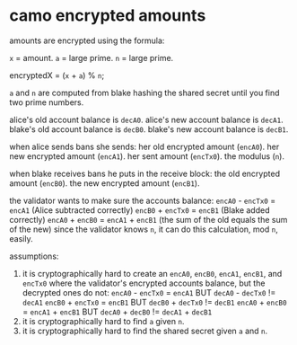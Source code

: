 # camo encrypted amounts

amounts are encrypted using the formula:

  `x` = amount.
  `a` = large prime.
  `n` = large prime.

  encryptedX =  (`x` + `a`) % `n`;

`a` and `n` are computed from blake hashing the shared secret until you find two prime numbers.

alice's old account balance is `decA0`.
alice's new account balance is `decA1`.
blake's old account balance is `decB0`.
blake's new account balance is `decB1`.

when alice sends bans she sends:
  her old encrypted amount (`encA0`).
  her new encrypted amount (`encA1`).
  her sent amount (`encTx0`).
  the modulus (`n`).

when blake receives bans he puts in the receive block:
  the old encrypted amount (`encB0`).
  the new encrypted amount (`encB1`).

the validator wants to make sure the accounts balance:
    `encA0` - `encTx0` = `encA1`
      (Alice subtracted correctly)
    `encB0` + `encTx0` = `encB1`
      (Blake added correctly)
    `encA0` + `encB0` = `encA1` + `encB1`
      (the sum of the old equals the sum of the new)
    since the validator knows `n`, it can do this calculation, mod `n`, easily.

assumptions:
1) it is cryptographically hard to create an `encA0`, `encB0`, `encA1`, `encB1`, and `encTx0` where the validator's encrypted accounts balance, but the decrypted ones do not:
    `encA0` - `encTx0` = `encA1` BUT `decA0` - `decTx0` != `decA1`
    `encB0` + `encTx0` = `encB1` BUT `decB0` + `decTx0` != `decB1`
    `encA0` + `encB0` = `encA1` + `encB1` BUT `decA0` + `decB0` != `decA1` + `decB1`
2) it is cryptographically hard to find `a` given `n`.
3) it is cryptographically hard to find the shared secret given `a` and `n`.
